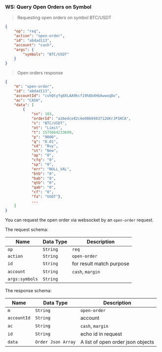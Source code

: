 ### WS: Query Open Orders on Symbol

> Requesting open orders on symbol BTC/USDT

```json
{
    "op": "req", 
    "action": "open-order", 
    "id": "abdad113", 
    "account": "cash", 
    "args": {
        "symbols": "BTC/USDT"
    }
}
```

> Open orders response

```json
{
    "m": "open-order", 
    "id": "abdad113", 
    "accountId": "cshQtyfq8XLAA9kcf19h8bXHbAwwoqDo", 
    "ac": "CASH", 
    "data": [
        {
            "sn": 103, 
            "orderId": "a16edce82c6e0866943712UKrJP1HCA", 
            "s": "BTC/USDT", 
            "ot": "Limit", 
            "t": 1575664233699, 
            "p": "9000", 
            "q": "0.01", 
            "sd": "Buy", 
            "st": "New", 
            "ap": "0", 
            "cfq": "0", 
            "sp": "0", 
            "err": "NULL_VAL", 
            "btb": "0", 
            "bab": "0", 
            "qtb": "0", 
            "qab": "0", 
            "cf": "0", 
            "fa": "USDT"}, 
            ...
    ]
}
```

You can request the open order via websocket by an `open-order` request. 

The request schema:

 Name          | Data Type           | Description                
-------------- | ------------------- | -------------------------- 
 `op`          | `String`            | `req`                      
 `action`      | `String`            | `open-order`  
 `id`          | `String`            | for result match purpose
 `account`     | `String`            | `cash`, `margin`         
 `args:symbols`| `String`            | 


The response schema:

 Name               | Data Type             | Description                   
--------------------| --------------------- | ----------------------------- 
 `m`                | `String`              | `open-order`
 `accountId`        | `String`              | account  
 `ac`               | `String`              | `cash`, `margin`
 `id`               | `String`              | echo id in request
 `data`             | `Order Json Array`    | A list of open order json objects        